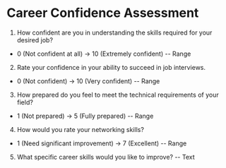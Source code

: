 # Career Confidence Assessment

1. How confident are you in understanding the skills required for your desired job?
- 0 (Not confident at all) → 10 (Extremely confident)
-- Range

2. Rate your confidence in your ability to succeed in job interviews.
- 0 (Not confident) → 10 (Very confident)
-- Range

3. How prepared do you feel to meet the technical requirements of your field?
- 1 (Not prepared) → 5 (Fully prepared)
-- Range

4. How would you rate your networking skills?
- 1 (Need significant improvement) → 7 (Excellent)
-- Range

5. What specific career skills would you like to improve?
-- Text 